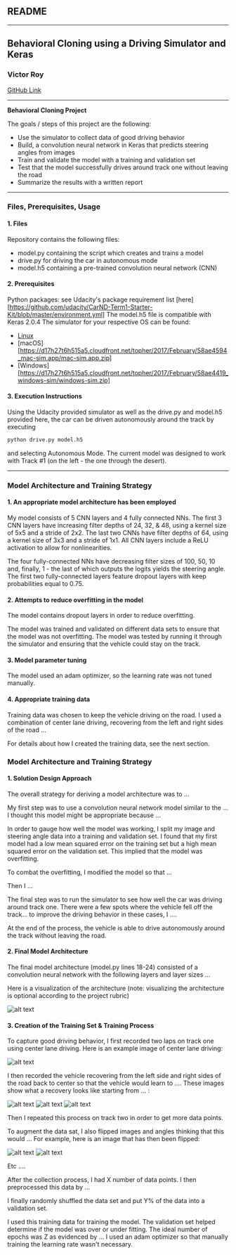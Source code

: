 ## **README**
---

## **Behavioral Cloning using a Driving Simulator and Keras**

### **Victor Roy**

[GitHub Link](https://github.com/soniccrhyme/SDND-Project_3)

---

**Behavioral Cloning Project**

The goals / steps of this project are the following:
* Use the simulator to collect data of good driving behavior
* Build, a convolution neural network in Keras that predicts steering angles from images
* Train and validate the model with a training and validation set
* Test that the model successfully drives around track one without leaving the road
* Summarize the results with a written report


[//]: # (Image References)

[image1]: ./examples/placeholder.png "Model Visualization"
[image2]: ./examples/placeholder.png "Grayscaling"
[image3]: ./examples/placeholder_small.png "Recovery Image"
[image4]: ./examples/placeholder_small.png "Recovery Image"
[image5]: ./examples/placeholder_small.png "Recovery Image"
[image6]: ./examples/placeholder_small.png "Normal Image"
[image7]: ./examples/placeholder_small.png "Flipped Image"

---

### Files, Prerequisites, Usage

#### 1. Files

Repository contains the following files:
* model.py containing the script which creates and trains a model
* drive.py for driving the car in autonomous mode
* model.h5 containing a pre-trained convolution neural network (CNN)

#### 2. Prerequisites

Python packages: see Udacity's package requirement list [here][https://github.com/udacity/CarND-Term1-Starter-Kit/blob/master/environment.yml]
The model.h5 file is compatible with Keras 2.0.4
The simulator for your respective OS can be found:
* [Linux](https://d17h27t6h515a5.cloudfront.net/topher/2017/February/58ae46bb_linux-sim/linux-sim.zip)
* [macOS][https://d17h27t6h515a5.cloudfront.net/topher/2017/February/58ae4594_mac-sim.app/mac-sim.app.zip]
* [Windows][https://d17h27t6h515a5.cloudfront.net/topher/2017/February/58ae4419_windows-sim/windows-sim.zip]

#### 3. Execution Instructions
Using the Udacity provided simulator as well as the drive.py and model.h5 provided here, the car can be driven autonomously around the track by executing
```sh
python drive.py model.h5
```
and selecting Autonomous Mode. The current model was designed to work with Track #1 (on the left - the one through the desert).

---

### Model Architecture and Training Strategy

#### 1. An appropriate model architecture has been employed

My model consists of 5 CNN layers and 4 fully connected NNs. The first 3 CNN layers have increasing filter depths of 24, 32, & 48, using a kernel size of 5x5 and a stride of 2x2. The last two CNNs have filter depths of 64, using a kernel size of 3x3 and a stride of 1x1. All CNN layers include a ReLU activation to allow for nonlinearities.

The four fully-connected NNs have decreasing filter sizes of 100, 50, 10 and, finally, 1 - the last of which outputs the logits yields the steering angle. The first two fully-connected layers feature dropout layers with keep probabilities equal to 0.75.


#### 2. Attempts to reduce overfitting in the model

The model contains dropout layers in order to reduce overfitting.

The model was trained and validated on different data sets to ensure that the model was not overfitting. The model was tested by running it through the simulator and ensuring that the vehicle could stay on the track.

#### 3. Model parameter tuning

The model used an adam optimizer, so the learning rate was not tuned manually.

#### 4. Appropriate training data

Training data was chosen to keep the vehicle driving on the road. I used a combination of center lane driving, recovering from the left and right sides of the road ...

For details about how I created the training data, see the next section.

### Model Architecture and Training Strategy

#### 1. Solution Design Approach

The overall strategy for deriving a model architecture was to ...

My first step was to use a convolution neural network model similar to the ... I thought this model might be appropriate because ...

In order to gauge how well the model was working, I split my image and steering angle data into a training and validation set. I found that my first model had a low mean squared error on the training set but a high mean squared error on the validation set. This implied that the model was overfitting.

To combat the overfitting, I modified the model so that ...

Then I ...

The final step was to run the simulator to see how well the car was driving around track one. There were a few spots where the vehicle fell off the track... to improve the driving behavior in these cases, I ....

At the end of the process, the vehicle is able to drive autonomously around the track without leaving the road.

#### 2. Final Model Architecture

The final model architecture (model.py lines 18-24) consisted of a convolution neural network with the following layers and layer sizes ...

Here is a visualization of the architecture (note: visualizing the architecture is optional according to the project rubric)

![alt text][image1]

#### 3. Creation of the Training Set & Training Process

To capture good driving behavior, I first recorded two laps on track one using center lane driving. Here is an example image of center lane driving:

![alt text][image2]

I then recorded the vehicle recovering from the left side and right sides of the road back to center so that the vehicle would learn to .... These images show what a recovery looks like starting from ... :

![alt text][image3]
![alt text][image4]
![alt text][image5]

Then I repeated this process on track two in order to get more data points.

To augment the data sat, I also flipped images and angles thinking that this would ... For example, here is an image that has then been flipped:

![alt text][image6]
![alt text][image7]

Etc ....

After the collection process, I had X number of data points. I then preprocessed this data by ...


I finally randomly shuffled the data set and put Y% of the data into a validation set.

I used this training data for training the model. The validation set helped determine if the model was over or under fitting. The ideal number of epochs was Z as evidenced by ... I used an adam optimizer so that manually training the learning rate wasn't necessary.
